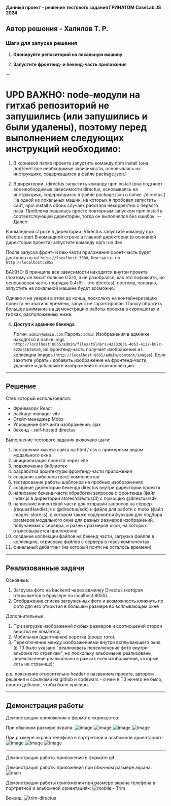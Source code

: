 **Данный проект - решение тестового задания ГРИНАТОМ CaseLab JS 2024.**

**Автор решения - Халилов Т. Р.**
---
### Шаги для запуска решения

1. **Клонируйте репозиторий на локальную машину**

2. **Запустите фронтенд- и бекенд-часть приложения**
   
--
# UPD ВАЖНО: node-модули на гитхаб репозиторий не запушились (или запушились и были удалены), поэтому перед выполнением следующих инструкций необходимо:

 1) В корневой папке проекта запустить команду npm install (она подтянет все необходимые зависимости, основываясь на инструкциях, содержащихся в файле package.json.)

 2) В директории ./directus запустить команду npm install (она подтянет все необходимые зависимости directus, основываясь на инструкциях, содержащихся в файле package.json в папке ./directus.)
         На одной из локальных машин, на которых я пробовал запустить сайт, npm install в обоих случаях работала некорректно с первого раза. Проблема решалась просто повторным запуском npm install в соответствующей директории, тогда он выполнялся без ошибок.
--
   Далее:

   В командной строке в директории ./directus запустите команду npx directus start
   В командной строке в главной директории (в основной директории проекта) запустите команду npm run dev

   После запуска фронт- и бек-части приложения фронт-часть будет доступна по url `http://localhost:3000`,
   бек-часть: по `http://localhost:8055`

   ВАЖНО: В принципе все зависимости находятся внутри проекта
   (поэтому он весит больше 0.5гб, я не разобрался, как это пофиксить,
   но основновная часть (порядка 0.4гб) - это directus), поэтому, полагаю, запустить на локальной машине будет возможно.
   
   Однако я не уверен в этом до конца, поскольку на контейнеризацию проекта не хватило времени, запуск не гарантирован.
   Прошу обратить большее внимание на демонстрацию работы проекта в скриншотах и гифках, расположенных ниже.

4. **Доступ к админке бекенда**

   Логин: `admin@admin.com`
   Пароль: `admin`
   Изображения в админке находятся в папке imgs `http://localhost:8055/admin/files/folders/42a32831-4053-4112-b07c-822e31b2b5a0`,
   но фронтенд-часть получает изображения из коллекции images (`http://localhost:8055/admin/content/images`). Если захотите убрать / добавить изображение на фронтенд-части, удаляйте и добавляйте изображения в этой коллекцию.
---

## Решение

Стек который использовался:

- Фреймворк React
- package manager vite
- Стейт-менеджер Mobx
- Упрощение фетчинга изображений: ajax
- бекенд - self-hosted directus

Выполнение тестового задания включало шаги:

1.  построение макета сайта на html / css с примерным видом модального окна
2.  инициализация проекта через vite
3.  подключение библиотек
4.  разработка архитектуры фронтенд-части приложения
5.  создание шаблонов react-компонентов
6.  тестирование работы шаблонов на пробных изображениях
7.  создание директории бекенда directus внутри директории проекта
8.  написание бекенд-части обработки запросов с фронтенда (файл index.js в директории stores/directusCl) с помощью @directus/sdk
9.  написание клиентской части для отправки запросов на сервер (requestHandler.js c @directus/sdk) и файла для работи с mobx (файл images-store.js), в котором также содержится функция для подбора размеров модального окна для разных размеров изображений, получаемых с сервера, и разных размеров окон, на которых отрисовывается приложение
10. создание коллекции файлов на бекенд части, загрузка файлов в коллекцию, отрисовка файлов с сервера в react-компонентах
11. финальный дебаггинг (на который почти не осталось времени)

---

## Реализованные задачи

Основные:

1.  Загрузка фото на backend через админку Directus (которая открывается в браузере по localhost:8055).
2.  Отображение списка загруженных фото и возможность кликнуть по фото для его открытия в большем размере во всплывающем окне

Дополнительные:

1.  При загрузке изображений любых размеров и соотношений сторон верстка не ломается;
2.  Мобильная (адаптивная) верстка (вроде того);
3.  Переключение между изображениями внутри всплывающего окна
    (в ТЗ было указано "реализовать переключение фото внутри альбома по стрелкам", но поскольку альбомы не реализованы, переключение реализовано в рамках всех изображений, которые есть на странице);

p.s. пояснение относительно header с названием проекта, автором решения и ссылками на github и codewars - о нем в ТЗ ничего не было, просто добавил, чтобы было красиво.

---

## Демонстрация работы
Демонстрация приложения в формате скриншотов:

При обычном размере экрана:
![image](https://github.com/user-attachments/assets/4815095f-cd42-43b3-8f24-6310424bfa91)
![image](https://github.com/user-attachments/assets/d6cebbdb-1f7b-479e-b433-1a757ef46e3e)
![image](https://github.com/user-attachments/assets/acbe6b7c-a3af-4e14-b67a-ea784a64ce20)
![image](https://github.com/user-attachments/assets/46e30575-a2ea-4812-8157-acddc387b872)

При размере экрана телефона в портретной и альбомной ориентациях:
![image](https://github.com/user-attachments/assets/bb6427ac-2ecb-4641-a1ba-f68979fc36d0)
![image](https://github.com/user-attachments/assets/bce71a34-42d8-4e6b-a9fc-e0ba9cbc9978)
![image](https://github.com/user-attachments/assets/770480aa-412a-4212-995b-4ecc74e35f23)


---
Демонстрация работы приложения в формате gif:

Демонстрация работы приложения при обычном размере экрана:
![main](https://github.com/user-attachments/assets/af675386-4287-4a58-992b-12d13822f0f8)

Демонстрации работы приложения при размере экрана телефона в портретной и альбомной ориентациях:
![mobile - Trim](https://github.com/user-attachments/assets/da6bfa5e-15e0-4ded-8b96-b8265560784b)

Бекенд:
![trim-directus](https://github.com/user-attachments/assets/7dbd58a9-9e46-4846-8386-8fcbe0704dc1)
